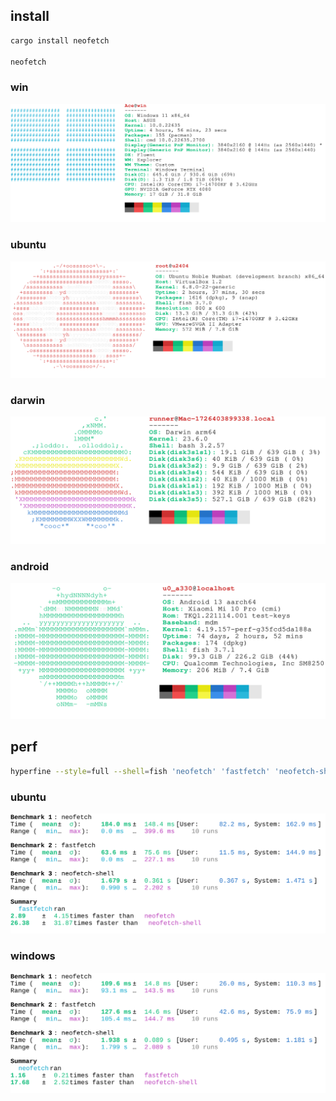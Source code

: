 ## install

```rs
cargo install neofetch

neofetch
```

### win

<div align="center">
	<a href="https://github.com/ahaoboy/neofetch">
		<img src="assets/win11.svg">
	</a>
</div>

### ubuntu

<div align="center">
	<a href="https://github.com/ahaoboy/neofetch">
		<img src="assets/ubuntu.svg">
	</a>
</div>

### darwin

<div align="center">
	<a href="https://github.com/ahaoboy/neofetch">
		<img src="assets/darwin.svg">
	</a>
</div>

### android

<div align="center">
	<a href="https://github.com/ahaoboy/neofetch">
		<img src="assets/android.svg">
	</a>
</div>

## perf

```bash
hyperfine --style=full --shell=fish 'neofetch' 'fastfetch' 'neofetch-shell'
```

### ubuntu
<div align="center">
  <img src="assets/perf-ubuntu.svg">
</div>

### windows
<div align="center">
  <img src="assets/perf-windows.svg">
</div>